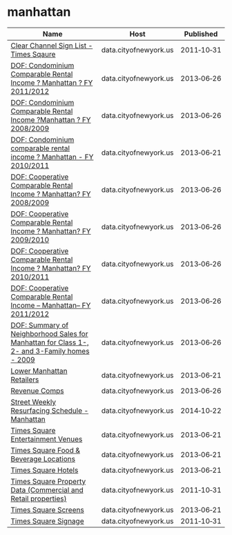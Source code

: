 # manhattan

Name | Host | Published
---- | ---- | ---------
[Clear Channel Sign List - Times Sqaure](../datasets/wjtn-s4z7.md) | data.cityofnewyork.us | 2011&#x2011;10&#x2011;31
[DOF: Condominium Comparable Rental Income ? Manhattan ? FY 2011/2012](../datasets/dvzp-h4k9.md) | data.cityofnewyork.us | 2013&#x2011;06&#x2011;26
[DOF: Condominium Comparable Rental Income ?Manhattan ? FY 2008/2009](../datasets/956m-xy24.md) | data.cityofnewyork.us | 2013&#x2011;06&#x2011;26
[DOF: Condominium comparable rental income ? Manhattan - FY 2010/2011](../datasets/ikqj-pyhc.md) | data.cityofnewyork.us | 2013&#x2011;06&#x2011;21
[DOF: Cooperative Comparable Rental Income ? Manhattan? FY 2008/2009](../datasets/3btx-p4av.md) | data.cityofnewyork.us | 2013&#x2011;06&#x2011;26
[DOF: Cooperative Comparable Rental Income ? Manhattan? FY 2009/2010](../datasets/niy5-4j7q.md) | data.cityofnewyork.us | 2013&#x2011;06&#x2011;26
[DOF: Cooperative Comparable Rental Income ? Manhattan? FY 2010/2011](../datasets/jxyc-rxiv.md) | data.cityofnewyork.us | 2013&#x2011;06&#x2011;26
[DOF: Cooperative Comparable Rental Income – Manhattan– FY 2011/2012](../datasets/m56g-jpua.md) | data.cityofnewyork.us | 2013&#x2011;06&#x2011;26
[DOF: Summary of Neighborhood Sales for Manhattan for Class 1-, 2- and 3-Family homes - 2009](../datasets/5yay-3jd5.md) | data.cityofnewyork.us | 2013&#x2011;06&#x2011;26
[Lower Manhattan Retailers](../datasets/cw88-qpsr.md) | data.cityofnewyork.us | 2013&#x2011;06&#x2011;21
[Revenue Comps](../datasets/sv6e-j8t9.md) | data.cityofnewyork.us | 2013&#x2011;06&#x2011;26
[Street Weekly Resurfacing Schedule - Manhattan](../datasets/9gzt-8w5q.md) | data.cityofnewyork.us | 2014&#x2011;10&#x2011;22
[Times Square Entertainment Venues](../datasets/jxdc-hnze.md) | data.cityofnewyork.us | 2013&#x2011;06&#x2011;21
[Times Square Food & Beverage Locations](../datasets/kh2m-kcyz.md) | data.cityofnewyork.us | 2013&#x2011;06&#x2011;21
[Times Square Hotels](../datasets/v8qe-fx6p.md) | data.cityofnewyork.us | 2013&#x2011;06&#x2011;21
[Times Square Property Data (Commercial and Retail properties)](../datasets/j86k-5i43.md) | data.cityofnewyork.us | 2011&#x2011;10&#x2011;31
[Times Square Screens](../datasets/n246-cev5.md) | data.cityofnewyork.us | 2013&#x2011;06&#x2011;21
[Times Square Signage](../datasets/6bzx-emuu.md) | data.cityofnewyork.us | 2011&#x2011;10&#x2011;31

